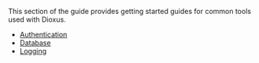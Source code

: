 This section of the guide provides getting started guides for common tools used with Dioxus.

- [Authentication](./auth.md)
- [Database](./database.md)
- [Logging](./logging.md)
